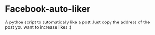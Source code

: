 # Facebook-auto-liker
A python script to automatically like a post
Just copy the address of the post you want to increase likes :)
